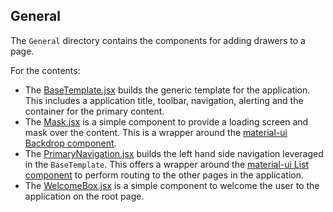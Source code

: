 ## General

The `General` directory contains the components for adding drawers to a page.

For the contents:
* The [BaseTemplate.jsx](https://github.com/CloudElementsOpenLabs/ezra-sample-app/blob/main/src/components/General/BaseTemplate.jsx) builds the generic template for the application. This includes a application title, toolbar, navigation, alerting and the container for the primary content.
* The [Mask.jsx](https://github.com/CloudElementsOpenLabs/ezra-sample-app/blob/main/src/components/General/Mask.jsx) is a simple component to provide a loading screen and mask over the content. This is a wrapper around the [material-ui Backdrop component](https://material-ui.com/components/backdrop/).
* The [PrimaryNavigation.jsx](https://github.com/CloudElementsOpenLabs/ezra-sample-app/blob/main/src/components/General/PrimaryNavigation.jsx) builds the left hand side navigation leveraged in the `BaseTemplate`. This offers a wrapper around the [material-ui List component](https://material-ui.com/components/lists/) to perform routing to the other pages in the application.
* The [WelcomeBox.jsx](https://github.com/CloudElementsOpenLabs/ezra-sample-app/blob/main/src/components/General/WelcomeBox.jsx) is a simple component to welcome the user to the application on the root page.